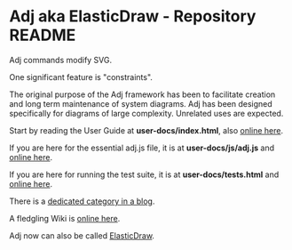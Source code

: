 # Adj aka ElasticDraw - Repository README

Adj commands modify SVG.

One significant feature is "constraints".

The original purpose of the Adj framework has been to facilitate
creation and long term maintenance of system diagrams.
Adj has been designed specifically for diagrams of large complexity.
Unrelated uses are expected.

Start by reading the User Guide at **user-docs/index.html**, also
[online here](http://srguiwiz.github.com/adj-js/user-docs/).

If you are here for the essential adj.js file, it is at **user-docs/js/adj.js**
and [online here](http://srguiwiz.github.com/adj-js/user-docs/js/adj.js).

If you are here for running the test suite, it is at **user-docs/tests.html**
and [online here](http://srguiwiz.github.com/adj-js/user-docs/tests.html).

There is a
[dedicated category in a blog](http://leosbog.nrvr.com/category/elasticdraw/).

A fledgling Wiki is [online here](https://github.com/srguiwiz/adj-js/wiki).

Adj now can also be called [ElasticDraw](http://www.elasticdraw.com/).
